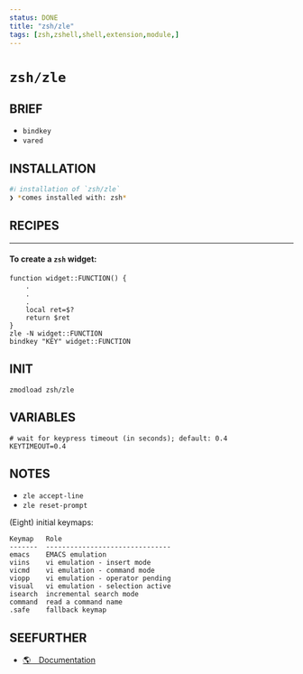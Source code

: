 ```yaml
---
status: DONE
title: "zsh/zle"
tags: [zsh,zshell,shell,extension,module,]
---
```


# `zsh/zle`

## BRIEF

- `bindkey`
- `vared`

## INSTALLATION


```bash
#ℹ︎ installation of `zsh/zle`
❯ *comes installed with: zsh*
```


## RECIPES

----
#### To create a `zsh` widget:

    function widget::FUNCTION() {
        .
        .
        .
        local ret=$?
        return $ret
    }
    zle -N widget::FUNCTION
    bindkey "KEY" widget::FUNCTION


## INIT

    zmodload zsh/zle

## VARIABLES

    # wait for keypress timeout (in seconds); default: 0.4
    KEYTIMEOUT=0.4


## NOTES

- `zle accept-line`
- `zle reset-prompt`

(Eight) initial keymaps:

    Keymap   Role
    -------  -------------------------------
    emacs    EMACS emulation
    viins    vi emulation - insert mode
    vicmd    vi emulation - command mode
    viopp    vi emulation - operator pending
    visual   vi emulation - selection active
    isearch  incremental search mode
    command  read a command name
    .safe    fallback keymap

## SEEFURTHER

- [🌎 Documentation](https://zsh.sourceforge.io/Doc/Release/Zsh-Line-Editor.html)
